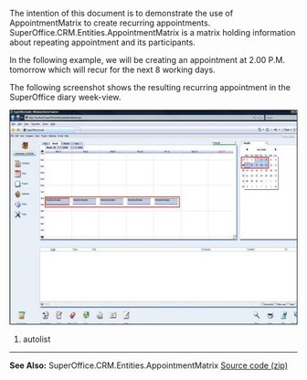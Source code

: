 <properties date="2016-05-10"
SortOrder="34"
/>

The intention of this document is to demonstrate the use of AppointmentMatrix to create recurring appointments. SuperOffice.CRM.Entities.AppointmentMatrix is a matrix holding information about repeating appointment and its participants.

In the following example, we will be creating an appointment at 2.00 P.M. tomorrow which will recur for the next 8 working days.

The following screenshot shows the resulting recurring appointment in the SuperOffice diary week-view.

 <img src="../How%20to%20Create%20a%20Recurring%20Appointment_files/image001.jpg" width="606" height="376" /> 

1. autolist

------------------------------------------------------------------------

**See Also:** SuperOffice.CRM.Entities.AppointmentMatrix
[Source code (zip)](HowToCreateRecurringAppointment.zip)
